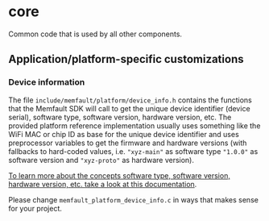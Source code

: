# core

Common code that is used by all other components.

## Application/platform-specific customizations

### Device information

The file `include/memfault/platform/device_info.h` contains the functions that
the Memfault SDK will call to get the unique device identifier (device serial),
software type, software version, hardware version, etc. The provided platform
reference implementation usually uses something like the WiFi MAC or chip ID as
base for the unique device identifier and uses preprocessor variables to get the
firmware and hardware versions (with fallbacks to hard-coded values, i.e.
`"xyz-main"` as software type `"1.0.0"` as software version and `"xyz-proto"` as
hardware version).

[To learn more about the concepts software type, software version, hardware version, etc. take a look at this documentation](https://www.notion.so/memfault/Multi-component-Support-a9ded65dd6d24b7a9035ecce865f2704).

Please change `memfault_platform_device_info.c` in ways that makes sense for
your project.
